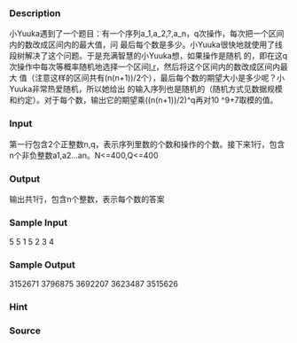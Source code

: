 
### Description
小Yuuka遇到了一个题目：有一个序列a_1,a_2,?,a_n，q次操作，每次把一个区间内的数改成区间内的最大值，问
最后每个数是多少。小Yuuka很快地就使用了线段树解决了这个问题。于是充满智慧的小Yuuka想，如果操作是随机
的，即在这q次操作中每次等概率随机地选择一个区间[l,r](1≤l≤r≤n)，然后将这个区间内的数改成区间内最大
值（注意这样的区间共有(n(n+1))/2个），最后每个数的期望大小是多少呢？小Yuuka非常热爱随机，所以她给出
的输入序列也是随机的（随机方式见数据规模和约定）。对于每个数，输出它的期望乘((n(n+1))/2)^q再对10
^9+7取模的值。

### Input
第一行包含2个正整数n,q，表示序列里数的个数和操作的个数。接下来1行，包含n个非负整数a1,a2...an。N<=400,Q<=400

### Output
输出共1行，包含n个整数，表示每个数的答案

### Sample Input
5 5
1 5 2 3 4
### Sample Output
3152671 3796875 3692207 3623487 3515626
### Hint

### Source
